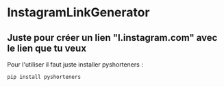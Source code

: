 # InstagramLinkGenerator
Juste pour créer un lien "l.instagram.com" avec le lien que tu veux
---
Pour l'utiliser il faut juste installer pyshorteners :
```
pip install pyshorteners
```
